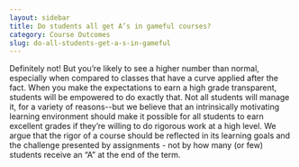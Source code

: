 ```yaml
---
layout: sidebar
title: Do students all get A’s in gameful courses?
category: Course Outcomes
slug: do-all-students-get-a-s-in-gameful
---
```


Definitely not! But you’re likely to see a higher number than normal, especially when compared to classes that have a curve applied after the fact. When you make the expectations to earn a high grade transparent, students will be empowered to do exactly that. Not all students will manage it, for a variety of reasons--but we believe that an intrinsically motivating learning environment should make it possible for all students to earn excellent grades if they’re willing to do rigorous work at a high level. We argue that the rigor of a course should be reflected in its learning goals and the challenge presented by assignments - not by how many (or few) students receive an “A” at the end of the term.
